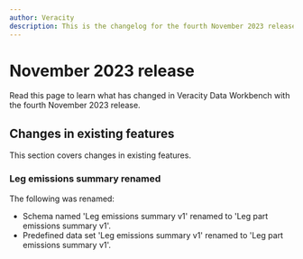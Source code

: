 ```yaml
---
author: Veracity
description: This is the changelog for the fourth November 2023 release of Data Workbench.
---
```


# November 2023 release
Read this page to learn what has changed in Veracity Data Workbench with the fourth November 2023 release.

## Changes in existing features
This section covers changes in existing features.

### Leg emissions summary renamed
The following was renamed:
* Schema named 'Leg emissions summary v1' renamed to 'Leg part emissions summary v1'.
* Predefined data set 'Leg emissions summary v1' renamed to 'Leg part emissions summary v1'.